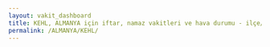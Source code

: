 ```yaml
---
layout: vakit_dashboard
title: KEHL, ALMANYA için iftar, namaz vakitleri ve hava durumu - ilçe/eyalet seç
permalink: /ALMANYA/KEHL/
---
```


<script type="text/javascript">
  var GLOBAL_COUNTRY = 'ALMANYA';
  var GLOBAL_CITY = 'KEHL';
  var GLOBAL_STATE = '';
  var lat = 72;
  var lon = 21;
</script>
